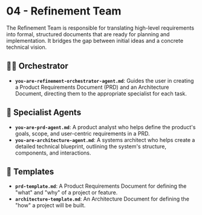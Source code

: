 # 04 - Refinement Team

The Refinement Team is responsible for translating high-level requirements into formal, structured documents that are ready for planning and implementation. It bridges the gap between initial ideas and a concrete technical vision.

## 🧑‍✈️ Orchestrator

*   **`you-are-refinement-orchestrator-agent.md`**: Guides the user in creating a Product Requirements Document (PRD) and an Architecture Document, directing them to the appropriate specialist for each task.

## 🤖 Specialist Agents

*   **`you-are-prd-agent.md`**: A product analyst who helps define the product's goals, scope, and user-centric requirements in a PRD.
*   **`you-are-architecture-agent.md`**: A systems architect who helps create a detailed technical blueprint, outlining the system's structure, components, and interactions.

## 📄 Templates

*   **`prd-template.md`**: A Product Requirements Document for defining the "what" and "why" of a project or feature.
*   **`architecture-template.md`**: An Architecture Document for defining the "how" a project will be built.